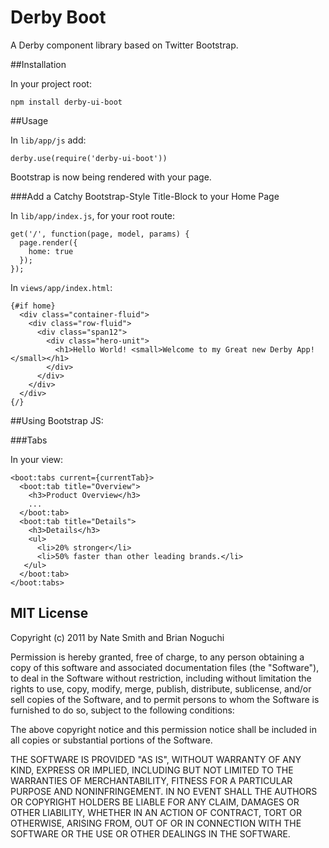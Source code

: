 # Derby Boot

A Derby component library based on Twitter Bootstrap.

##Installation


In your project root:

    npm install derby-ui-boot
  
##Usage

In `lib/app/js` add: 

    derby.use(require('derby-ui-boot'))

Bootstrap is now being rendered with your page.

###Add a Catchy Bootstrap-Style Title-Block to your Home Page

In `lib/app/index.js`, for your root route:

    get('/', function(page, model, params) {
      page.render({
        home: true
      });
    });

In `views/app/index.html`:

    {#if home}
      <div class="container-fluid">
        <div class="row-fluid">
          <div class="span12">
            <div class="hero-unit">
              <h1>Hello World! <small>Welcome to my Great new Derby App!</small></h1>
            </div>
          </div>
        </div>
      </div>
    {/}

##Using Bootstrap JS: 

###Tabs

In your view:

    <boot:tabs current={currentTab}>
      <boot:tab title="Overview">
        <h3>Product Overview</h3>
        ...
      </boot:tab>
      <boot:tab title="Details">
        <h3>Details</h3>
        <ul>
          <li>20% stronger</li>
          <li>50% faster than other leading brands.</li>
       </ul>
      </boot:tab>
    </boot:tabs>

## MIT License
Copyright (c) 2011 by Nate Smith and Brian Noguchi

Permission is hereby granted, free of charge, to any person obtaining a copy
of this software and associated documentation files (the "Software"), to deal
in the Software without restriction, including without limitation the rights
to use, copy, modify, merge, publish, distribute, sublicense, and/or sell
copies of the Software, and to permit persons to whom the Software is
furnished to do so, subject to the following conditions:

The above copyright notice and this permission notice shall be included in
all copies or substantial portions of the Software.

THE SOFTWARE IS PROVIDED "AS IS", WITHOUT WARRANTY OF ANY KIND, EXPRESS OR
IMPLIED, INCLUDING BUT NOT LIMITED TO THE WARRANTIES OF MERCHANTABILITY,
FITNESS FOR A PARTICULAR PURPOSE AND NONINFRINGEMENT. IN NO EVENT SHALL THE
AUTHORS OR COPYRIGHT HOLDERS BE LIABLE FOR ANY CLAIM, DAMAGES OR OTHER
LIABILITY, WHETHER IN AN ACTION OF CONTRACT, TORT OR OTHERWISE, ARISING FROM,
OUT OF OR IN CONNECTION WITH THE SOFTWARE OR THE USE OR OTHER DEALINGS IN
THE SOFTWARE.
